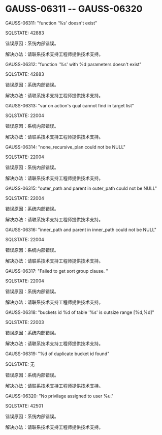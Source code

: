 # GAUSS-06311 -- GAUSS-06320<a name="ZH-CN_TOPIC_0302073381"></a>

GAUSS-06311: "function '%s' doesn't exist"

SQLSTATE: 42883

错误原因：系统内部错误。

解决办法：请联系技术支持工程师提供技术支持。

GAUSS-06312: "function '%s' with %d parameters doesn't exist"

SQLSTATE: 42883

错误原因：系统内部错误。

解决办法：请联系技术支持工程师提供技术支持。

GAUSS-06313: "var on action's qual cannot find in target list"

SQLSTATE: 22004

错误原因：系统内部错误。

解决办法：请联系技术支持工程师提供技术支持。

GAUSS-06314: "none\_recursive\_plan could not be NULL"

SQLSTATE: 22004

错误原因：系统内部错误。

解决办法：请联系技术支持工程师提供技术支持。

GAUSS-06315: "outer\_path and parent in outer\_path could not be NULL"

SQLSTATE: 22004

错误原因：系统内部错误。

解决办法：请联系技术支持工程师提供技术支持。

GAUSS-06316: "inner\_path and parent in inner\_path could not be NULL"

SQLSTATE: 22004

错误原因：系统内部错误。

解决办法：请联系技术支持工程师提供技术支持。

GAUSS-06317: "Failed to get sort group clause. "

SQLSTATE: 22004

错误原因：系统内部错误。

解决办法：请联系技术支持工程师提供技术支持。

GAUSS-06318: "buckets id %d of table '%s' is outsize range \[%d,%d\]"

SQLSTATE: 22003

错误原因：系统内部错误。

解决办法：请联系技术支持工程师提供技术支持。

GAUSS-06319: "%d of duplicate bucket id found"

SQLSTATE: 无

错误原因：系统内部错误。

解决办法：请联系技术支持工程师提供技术支持。

GAUSS-06320: "No privilage assigned to user %u."

SQLSTATE: 42501

错误原因：系统内部错误。

解决办法：请联系技术支持工程师提供技术支持。

